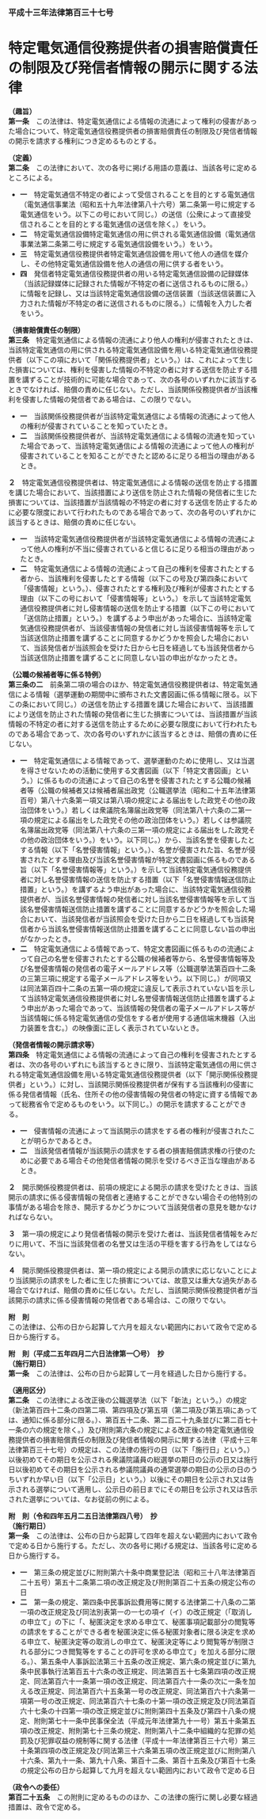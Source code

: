 ### 平成十三年法律第百三十七号  
# 特定電気通信役務提供者の損害賠償責任の制限及び発信者情報の開示に関する法律  
  
**（趣旨）**  
**第一条**　この法律は、特定電気通信による情報の流通によって権利の侵害があった場合について、特定電気通信役務提供者の損害賠償責任の制限及び発信者情報の開示を請求する権利につき定めるものとする。  
  
**（定義）**  
**第二条**　この法律において、次の各号に掲げる用語の意義は、当該各号に定めるところによる。  
* **一**　特定電気通信不特定の者によって受信されることを目的とする電気通信（電気通信事業法（昭和五十九年法律第八十六号）第二条第一号に規定する電気通信をいう。以下この号において同じ。）の送信（公衆によって直接受信されることを目的とする電気通信の送信を除く。）をいう。  
* **二**　特定電気通信設備特定電気通信の用に供される電気通信設備（電気通信事業法第二条第二号に規定する電気通信設備をいう。）をいう。  
* **三**　特定電気通信役務提供者特定電気通信設備を用いて他人の通信を媒介し、その他特定電気通信設備を他人の通信の用に供する者をいう。  
* **四**　発信者特定電気通信役務提供者の用いる特定電気通信設備の記録媒体（当該記録媒体に記録された情報が不特定の者に送信されるものに限る。）に情報を記録し、又は当該特定電気通信設備の送信装置（当該送信装置に入力された情報が不特定の者に送信されるものに限る。）に情報を入力した者をいう。  
  
**（損害賠償責任の制限）**  
**第三条**　特定電気通信による情報の流通により他人の権利が侵害されたときは、当該特定電気通信の用に供される特定電気通信設備を用いる特定電気通信役務提供者（以下この項において「関係役務提供者」という。）は、これによって生じた損害については、権利を侵害した情報の不特定の者に対する送信を防止する措置を講ずることが技術的に可能な場合であって、次の各号のいずれかに該当するときでなければ、賠償の責めに任じない。ただし、当該関係役務提供者が当該権利を侵害した情報の発信者である場合は、この限りでない。  
* **一**　当該関係役務提供者が当該特定電気通信による情報の流通によって他人の権利が侵害されていることを知っていたとき。  
* **二**　当該関係役務提供者が、当該特定電気通信による情報の流通を知っていた場合であって、当該特定電気通信による情報の流通によって他人の権利が侵害されていることを知ることができたと認めるに足りる相当の理由があるとき。  
  
**２**　特定電気通信役務提供者は、特定電気通信による情報の送信を防止する措置を講じた場合において、当該措置により送信を防止された情報の発信者に生じた損害については、当該措置が当該情報の不特定の者に対する送信を防止するために必要な限度において行われたものである場合であって、次の各号のいずれかに該当するときは、賠償の責めに任じない。  
* **一**　当該特定電気通信役務提供者が当該特定電気通信による情報の流通によって他人の権利が不当に侵害されていると信じるに足りる相当の理由があったとき。  
* **二**　特定電気通信による情報の流通によって自己の権利を侵害されたとする者から、当該権利を侵害したとする情報（以下この号及び第四条において「侵害情報」という。）、侵害されたとする権利及び権利が侵害されたとする理由（以下この号において「侵害情報等」という。）を示して当該特定電気通信役務提供者に対し侵害情報の送信を防止する措置（以下この号において「送信防止措置」という。）を講ずるよう申出があった場合に、当該特定電気通信役務提供者が、当該侵害情報の発信者に対し当該侵害情報等を示して当該送信防止措置を講ずることに同意するかどうかを照会した場合において、当該発信者が当該照会を受けた日から七日を経過しても当該発信者から当該送信防止措置を講ずることに同意しない旨の申出がなかったとき。  
  
**（公職の候補者等に係る特例）**  
**第三条の二**　前条第二項の場合のほか、特定電気通信役務提供者は、特定電気通信による情報（選挙運動の期間中に頒布された文書図画に係る情報に限る。以下この条において同じ。）の送信を防止する措置を講じた場合において、当該措置により送信を防止された情報の発信者に生じた損害については、当該措置が当該情報の不特定の者に対する送信を防止するために必要な限度において行われたものである場合であって、次の各号のいずれかに該当するときは、賠償の責めに任じない。  
* **一**　特定電気通信による情報であって、選挙運動のために使用し、又は当選を得させないための活動に使用する文書図画（以下「特定文書図画」という。）に係るものの流通によって自己の名誉を侵害されたとする公職の候補者等（公職の候補者又は候補者届出政党（公職選挙法（昭和二十五年法律第百号）第八十六条第一項又は第八項の規定による届出をした政党その他の政治団体をいう。）若しくは衆議院名簿届出政党等（同法第八十六条の二第一項の規定による届出をした政党その他の政治団体をいう。）若しくは参議院名簿届出政党等（同法第八十六条の三第一項の規定による届出をした政党その他の政治団体をいう。）をいう。以下同じ。）から、当該名誉を侵害したとする情報（以下「名誉侵害情報」という。）、名誉が侵害された旨、名誉が侵害されたとする理由及び当該名誉侵害情報が特定文書図画に係るものである旨（以下「名誉侵害情報等」という。）を示して当該特定電気通信役務提供者に対し名誉侵害情報の送信を防止する措置（以下「名誉侵害情報送信防止措置」という。）を講ずるよう申出があった場合に、当該特定電気通信役務提供者が、当該名誉侵害情報の発信者に対し当該名誉侵害情報等を示して当該名誉侵害情報送信防止措置を講ずることに同意するかどうかを照会した場合において、当該発信者が当該照会を受けた日から二日を経過しても当該発信者から当該名誉侵害情報送信防止措置を講ずることに同意しない旨の申出がなかったとき。  
* **二**　特定電気通信による情報であって、特定文書図画に係るものの流通によって自己の名誉を侵害されたとする公職の候補者等から、名誉侵害情報等及び名誉侵害情報の発信者の電子メールアドレス等（公職選挙法第百四十二条の三第三項に規定する電子メールアドレス等をいう。以下同じ。）が同項又は同法第百四十二条の五第一項の規定に違反して表示されていない旨を示して当該特定電気通信役務提供者に対し名誉侵害情報送信防止措置を講ずるよう申出があった場合であって、当該情報の発信者の電子メールアドレス等が当該情報に係る特定電気通信の受信をする者が使用する通信端末機器（入出力装置を含む。）の映像面に正しく表示されていないとき。  
  
**（発信者情報の開示請求等）**  
**第四条**　特定電気通信による情報の流通によって自己の権利を侵害されたとする者は、次の各号のいずれにも該当するときに限り、当該特定電気通信の用に供される特定電気通信設備を用いる特定電気通信役務提供者（以下「開示関係役務提供者」という。）に対し、当該開示関係役務提供者が保有する当該権利の侵害に係る発信者情報（氏名、住所その他の侵害情報の発信者の特定に資する情報であって総務省令で定めるものをいう。以下同じ。）の開示を請求することができる。  
* **一**　侵害情報の流通によって当該開示の請求をする者の権利が侵害されたことが明らかであるとき。  
* **二**　当該発信者情報が当該開示の請求をする者の損害賠償請求権の行使のために必要である場合その他発信者情報の開示を受けるべき正当な理由があるとき。  
  
**２**　開示関係役務提供者は、前項の規定による開示の請求を受けたときは、当該開示の請求に係る侵害情報の発信者と連絡することができない場合その他特別の事情がある場合を除き、開示するかどうかについて当該発信者の意見を聴かなければならない。  
  
**３**　第一項の規定により発信者情報の開示を受けた者は、当該発信者情報をみだりに用いて、不当に当該発信者の名誉又は生活の平穏を害する行為をしてはならない。  
  
**４**　開示関係役務提供者は、第一項の規定による開示の請求に応じないことにより当該開示の請求をした者に生じた損害については、故意又は重大な過失がある場合でなければ、賠償の責めに任じない。ただし、当該開示関係役務提供者が当該開示の請求に係る侵害情報の発信者である場合は、この限りでない。  
  
**附　則**  
この法律は、公布の日から起算して六月を超えない範囲内において政令で定める日から施行する。  
  
**附　則（平成二五年四月二六日法律第一〇号）　抄**  
**（施行期日）**  
**第一条**　この法律は、公布の日から起算して一月を経過した日から施行する。  
  
**（適用区分）**  
**第二条**　この法律による改正後の公職選挙法（以下「新法」という。）の規定（新法第百四十二条の四第二項、第四項及び第五項（第二項及び第五項にあっては、通知に係る部分に限る。）、第百五十二条、第二百二十九条並びに第二百七十一条の六の規定を除く。）及び附則第六条の規定による改正後の特定電気通信役務提供者の損害賠償責任の制限及び発信者情報の開示に関する法律（平成十三年法律第百三十七号）の規定は、この法律の施行の日（以下「施行日」という。）以後初めてその期日を公示される衆議院議員の総選挙の期日の公示の日又は施行日以後初めてその期日を公示される参議院議員の通常選挙の期日の公示の日のうちいずれか早い日（以下「公示日」という。）以後にその期日を公示され又は告示される選挙について適用し、公示日の前日までにその期日を公示され又は告示された選挙については、なお従前の例による。  
  
**附　則（令和四年五月二五日法律第四八号）　抄**  
**（施行期日）**  
**第一条**　この法律は、公布の日から起算して四年を超えない範囲内において政令で定める日から施行する。ただし、次の各号に掲げる規定は、当該各号に定める日から施行する。  
* **一**　第三条の規定並びに附則第六十条中商業登記法（昭和三十八年法律第百二十五号）第五十二条第二項の改正規定及び附則第百二十五条の規定公布の日  
* **二**　第一条の規定、第四条中民事訴訟費用等に関する法律第二十八条の二第一項の改正規定及び同法別表第一の一七の項イ（イ）の改正規定（「取消しの申立て」の下に「、秘匿決定を求める申立て、秘匿事項記載部分の閲覧等の請求をすることができる者を秘匿決定に係る秘匿対象者に限る決定を求める申立て、秘匿決定等の取消しの申立て、秘匿決定等により閲覧等が制限される部分につき閲覧等をすることの許可を求める申立て」を加える部分に限る。）、第五条中人事訴訟法第三十五条の改正規定、第六条の規定並びに第九条中民事執行法第百五十六条の改正規定、同法第百五十七条第四項の改正規定、同法第百六十一条第一項の改正規定、同法第百六十一条の次に一条を加える改正規定、同法第百六十五条第一号の改正規定、同法第百六十六条第一項第一号の改正規定、同法第百六十七条の十第一項の改正規定及び同法第百六十七条の十四第一項の改正規定並びに附則第四十五条及び第四十八条の規定、附則第七十一条中民事保全法（平成元年法律第九十一号）第五十条第五項の改正規定、附則第七十三条の規定、附則第八十二条中組織的な犯罪の処罰及び犯罪収益の規制等に関する法律（平成十一年法律第百三十六号）第三十条第四項の改正規定及び同法第三十六条第五項の改正規定並びに附則第八十六条、第九十一条、第九十八条、第百十二条、第百十五条及び第百十七条の規定公布の日から起算して九月を超えない範囲内において政令で定める日  
  
**（政令への委任）**  
**第百二十五条**　この附則に定めるもののほか、この法律の施行に関し必要な経過措置は、政令で定める。  
  
